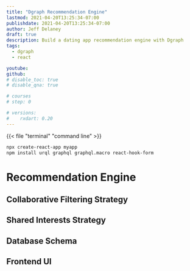 ```yaml
---
title: "Dgraph Recommendation Engine"
lastmod: 2021-04-20T13:25:34-07:00
publishdate: 2021-04-20T13:25:34-07:00
author: Jeff Delaney
draft: true
description: Build a dating app recommendation engine with Dgraph
tags:
  - dgraph
  - react

youtube:
github:
# disable_toc: true
# disable_qna: true

# courses
# step: 0

# versions:
#    rxdart: 0.20
---
```


{{< file "terminal" "command line" >}}

```bash
npx create-react-app myapp
npm install urql graphql graphql.macro react-hook-form
```

# Recommendation Engine

## Collaborative Filtering Strategy

## Shared Interests Strategy

## Database Schema

## Frontend UI

